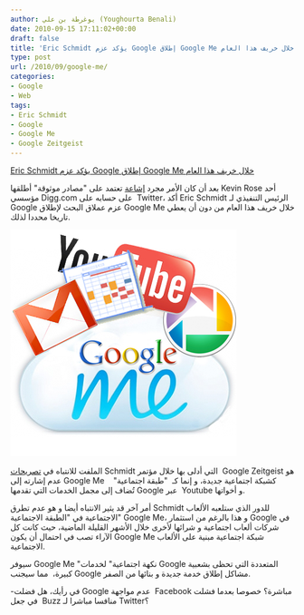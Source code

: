```yaml
---
author: يوغرطة بن علي (Youghourta Benali)
date: 2010-09-15 17:11:02+00:00
draft: false
title: 'Eric Schmidt يؤكد عزم Google إطلاق Google Me خلال خريف هذا العام '
type: post
url: /2010/09/google-me/
categories:
- Google
- Web
tags:
- Eric Schmidt
- Google
- Google Me
- Google Zeitgeist
---
```


[Eric Schmidt يؤكد عزم Google إطلاق Google Me خلال خريف هذا العام](https://www.it-scoop.com/2010/09/google-me/)


بعد أن كان الأمر مجرد [إشاعة](https://www.it-scoop.com/2010/06/rumor-google-to-launch-facebook-like-google-me/) تعتمد على "مصادر موثوقة" أطلقها Kevin Rose أحد مؤسسي Digg.com على حسابه على  Twitter، أكد Eric Schmidt الرئيس التنفيذي لـ Google عزم عملاق البحث لإطلاق Google Me خلال خريف هذا العام من دون أن يعطي تاريخا محددا لذلك.

[![](Google-Me-mockup1.jpg)
](https://www.it-scoop.com/2010/09/google-me/)

الملفت للانتباه في [تصريحات](http://www.electricpig.co.uk/2010/09/15/google-me-confirmed-coming-this-autumn-gunning-for-facebook/) Schmidt التي أدلى بها خلال مؤتمر  Google Zeitgeist هو عدم إشارته إلى Google Me   كشبكة اجتماعية جديدة، و إنما كـ  "طبقة اجتماعية"  تُضاف إلى مجمل الخدمات التي تقدمها Google عبر  Youtube و أخواتها.

أمر آخر قد يثير الانتباه أيضا و هو عدم تطرق Schmidt للدور الذي ستلعبه الألعاب الاجتماعية في "الطبقة الاجتماعية" Google Me، و هذا بالرغم من استثمار Google في شركات ألعاب اجتماعية و شرائها لأخرى خلال الأشهر القليلة الماضية، حيث كانت كل الآراء تصب في احتمال أن يكون Google Me شبكة اجتماعية مبنية على الألعاب الاجتماعية.

سيوفر Google Me "نكهة اجتماعية" لخدمات Google المتعددة التي تحظى بشعبية كبيرة،  مما سيجنب Google مشاكل إطلاق خدمة جديدة و بنائها من الصفر.

-في رأيك، هل فضلت Google عدم مواجهة  Facebook مباشرة؟ خصوصا بعدما فشلت  في جعل Buzz منافسا مباشرا لـ Twitter؟
